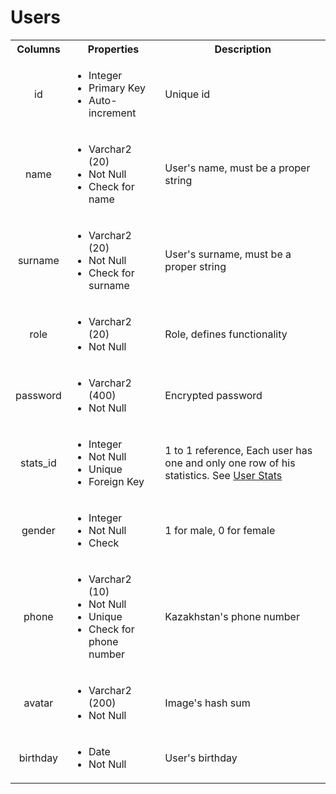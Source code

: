 # Users

<style>
tr > td:first-of-type {
  text-align: center;
}
</style>

<table>
  <tr>
    <th>Columns</th>
    <th>Properties</th>
    <th>Description</th>
  </tr>
  <tr>
    <td>id</td>
    <td>
      <ul>
        <li>Integer</li>
        <li>Primary Key</li>
        <li>Auto-increment</li>
      </ul>
    </td>
    <td>Unique id</td>
  </tr>
  <tr>
    <td>name</td>
    <td>
      <ul>
        <li>Varchar2 (20)</li>
        <li>Not Null</li>
        <li>Check for name</li>
      </ul>
    </td>
    <td>User's name, must be a proper string</td>
  </tr>
  <tr>
    <td>surname</td>
    <td>
      <ul>
        <li>Varchar2 (20)</li>
        <li>Not Null</li>
        <li>Check for surname</li>
      </ul>
    </td>
    <td>User's surname, must be a proper string</td>
  </tr>
  <tr>
    <td>role</td>
    <td>
      <ul>
        <li>Varchar2 (20)</li>
        <li>Not Null</li>
      </ul>
    </td>
    <td>Role, defines functionality</td>
  </tr>
  <tr>
    <td>password</td>
    <td>
      <ul>
        <li>Varchar2 (400)</li>
        <li>Not Null</li>
      </ul>
    </td>
    <td>Encrypted password</td>
  </tr>
  <tr>
    <td>stats_id</td>
    <td>
      <ul>
        <li>Integer</li>
        <li>Not Null</li>
        <li>Unique</li>
        <li>Foreign Key</li>
      </ul>
    </td>
    <td>1 to 1 reference, Each user has one and only one row of his statistics. See <a href="./02_UserStats.md">User Stats</a></td>
  </tr>
  <tr>
    <td>gender</td>
    <td>
      <ul>
        <li>Integer</li>
        <li>Not Null</li>
        <li>Check</li>
      </ul>
    </td>
    <td>1 for male, 0 for female</td>
  </tr>
  <tr>
    <td>phone</td>
    <td>
      <ul>
        <li>Varchar2 (10)</li>
        <li>Not Null</li>
        <li>Unique</li>
        <li>Check for phone number</li>
      </ul>
    </td>
    <td>Kazakhstan's phone number</td>
  </tr>
  <tr>
    <td>avatar</td>
    <td>
      <ul>
        <li>Varchar2 (200)</li>
        <li>Not Null</li>
      </ul>
    </td>
    <td>Image's hash sum</td>
  </tr>
  <tr>
    <td>birthday</td>
    <td>
      <ul>
        <li>Date</li>
        <li>Not Null</li>
      </ul>
    </td>
    <td>User's birthday</td>
  </tr>
</table>
